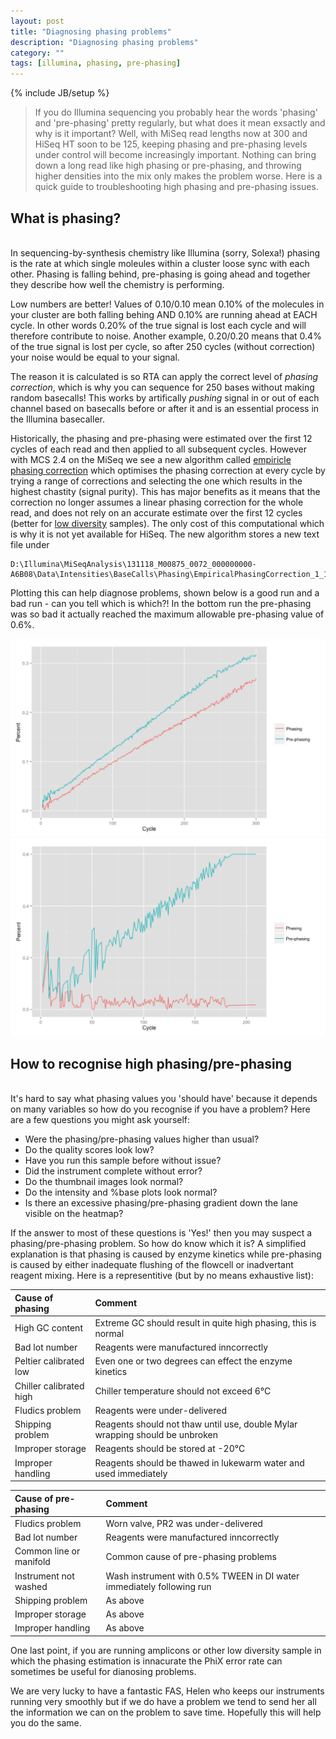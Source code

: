 ```yaml
---
layout: post
title: "Diagnosing phasing problems"
description: "Diagnosing phasing problems"
category: ""
tags: [illumina, phasing, pre-phasing]
---
```

{% include JB/setup %}

> If you do Illumina sequencing you probably hear the words 'phasing' and 'pre-phasing' pretty regularly, but what does it mean exsactly and why is it important? Well, with MiSeq read lengths now at 300 and HiSeq HT soon to be 125, keeping phasing and pre-phasing levels under control will become increasingly important. Nothing can bring down a long read like high phasing or pre-phasing, and throwing higher densities into the mix only makes the problem worse. Here is a quick guide to troubleshooting high phasing and pre-phasing issues.


## What is phasing? ##
<br>
In sequencing-by-synthesis chemistry like Illumina (sorry, Solexa!) phasing is the rate at which single moleules within a cluster loose sync with each other. Phasing is falling behind, pre-phasing is going ahead and together they describe how well the chemistry is performing.

Low numbers are better! Values of 0.10/0.10 mean 0.10% of the molecules in your cluster are both falling behing AND 0.10% are running ahead at EACH cycle. In other words 0.20% of the true signal is lost each cycle and will therefore contribute to noise. Another example, 0.20/0.20 means that 0.4% of the true signal is lost per cycle, so after 250 cycles (without correction) your noise would be equal to your signal.

The reason it is calculated is so RTA can apply the correct level of *phasing correction*, which is why you can sequence for 250 bases without making random basecalls! This works by artifically *pushing* signal in or out of each channel based on basecalls before or after it and is an essential process in the Illumina basecaller.

Historically, the phasing and pre-phasing were estimated over the first 12 cycles of each read and then applied to all subsequent cycles. However with MCS 2.4 on the MiSeq we see a new algorithm called [empiricle phasing correction](http://res.illumina.com/documents/products/technotes/technote_low_diversity_rta.pdf) which optimises the phasing correction at every cycle by trying a range of corrections and selecting the one which results in the highest chastity (signal purity). This has major benefits as it means that the correction no longer assumes a linear phasing correction for the whole read, and does not rely on an accurate estimate over the first 12 cycles (better for [low diversity](http://pathogenomics.bham.ac.uk/blog/2012/08/sequencing-low-diversity-libraries-on-illumina-miseq/) samples). The only cost of this computational which is why it is not yet available for HiSeq. The new algorithm stores a new text file under 

```
D:\Illumina\MiSeqAnalysis\131118_M00875_0072_000000000-A6B08\Data\Intensities\BaseCalls\Phasing\EmpiricalPhasingCorrection_1_1_1101.txt
```

Plotting this can help diagnose problems, shown below is a good run and a bad run - can you tell which is which?! In the bottom run the pre-phasing was so bad it actually reached the maximum allowable pre-phasing value of 0.6%.

<img src="/images/emp_phasing2.png" alt="Empirical phasing 2" width="575">
<img src="/images/emp_phasing1.png" alt="Empirical phasing 1" width="575">


## How to recognise high phasing/pre-phasing ##
<br>
It's hard to say what phasing values you 'should have' because it depends on many variables so how do you recognise if you have a problem? Here are a few questions you might ask yourself: 

+ Were the phasing/pre-phasing values higher than usual?
+ Do the quality scores look low?
+ Have you run this sample before without issue?
+ Did the instrument complete without error?
+ Do the thumbnail images look normal?
+ Do the intensity and %base plots look normal?
+ Is there an excessive phasing/pre-phasing gradient down the lane visible on the heatmap?

If the answer to most of these questions is 'Yes!' then you may suspect a phasing/pre-phasing problem. So how do know which it is? A simplified explanation is that phasing is caused by enzyme kinetics while pre-phasing is caused by either inadequate flushing of the flowcell or inadvertant reagent mixing. Here is a representitive (but by no means exhaustive list):


|Cause of phasing         |Comment									
|:------------------------|:----------------------------------------------------------------------------|
|High GC content          |Extreme GC should result in quite high phasing, this is normal		|
|Bad lot number           |Reagents were manufactured inncorrectly					|
|Peltier calibrated low   |Even one or two degrees can effect the enzyme kinetics			|
|Chiller calibrated high  |Chiller temperature should not exceed 6&#176;C				|
|Fludics problem          |Reagents were under-delivered						|
|Shipping problem         |Reagents should not thaw until use, double Mylar wrapping should be unbroken |
|Improper storage         |Reagents should be stored at -20&#176;C			     		|
|Improper handling        |Reagents should be thawed in lukewarm water and used immediately		|


|Cause of pre-phasing   |Comment
|:----------------------|:----------------------------------------------------------------------|
|Fludics problem	|Worn valve, PR2 was under-delivered					|
|Bad lot number		|Reagents were manufactured inncorrectly				|
|Common line or manifold|Common cause of pre-phasing problems					|
|Instrument not washed	|Wash instrument with 0.5% TWEEN in DI water immediately following run 	|
|Shipping problem	|As above								|
|Improper storage	|As above								|
|Improper handling	|As above								|


One last point, if you are running amplicons or other low diversity sample in which the phasing estimation is innacurate the PhiX error rate can sometimes be useful for dianosing problems.

We are very lucky to have a fantastic FAS, Helen who keeps our instruments running very smoothly but if we do have a problem we tend to send her all the information we can on the problem to save time. Hopefully this will help you do the same.




